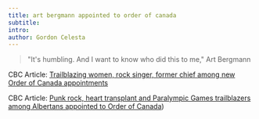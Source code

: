 ```yaml
---
title: art bergmann appointed to order of canada
subtitle:
intro:
author: Gordon Celesta
---
```

>"It's humbling. And I want to know who did this to me," Art Bergmann

CBC Article: [Trailblazing women, rock singer, former chief among new Order of Canada appointments](https://www.cbc.ca/news/politics/order-of-canada-appointments-2020-1.5856833)

CBC Article: [Punk rock, heart transplant and Paralympic Games trailblazers among Albertans appointed to Order of Canada](https://www.cbc.ca/news/canada/calgary/albertans-order-of-canada-steadward-bergmann-1.5857408))
